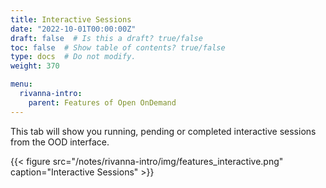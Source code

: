 ```yaml
---
title: Interactive Sessions
date: "2022-10-01T00:00:00Z"
draft: false  # Is this a draft? true/false
toc: false  # Show table of contents? true/false
type: docs  # Do not modify.
weight: 370

menu:
  rivanna-intro:
    parent: Features of Open OnDemand
---
```


This tab will show you running, pending or completed interactive sessions from the OOD interface.

{{< figure src="/notes/rivanna-intro/img/features_interactive.png" caption="Interactive Sessions" >}}
